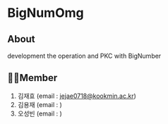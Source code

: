 # BigNumOmg

## About

  development the operation and PKC with BigNumber
  
## 👨‍💻Member

  1. 김재효 (email : jejae0718@kookmin.ac.kr)
  2. 김용재 (email : )
  3. 오성빈 (email : )
